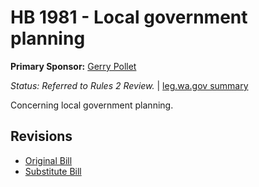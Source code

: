 # HB 1981 - Local government planning
**Primary Sponsor:** [Gerry Pollet](/person/leg/gerry.pollet.md)

*Status: Referred to Rules 2 Review.* | [leg.wa.gov summary](https://app.leg.wa.gov/billsummary?BillNumber=1981&Year=2021)

Concerning local government planning.

## Revisions
* [Original Bill](1/)
* [Substitute Bill](S/)